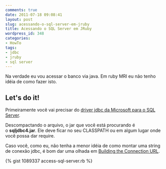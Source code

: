 ```yaml
---
comments: true
date: 2011-07-18 09:08:41
layout: post
slug: acessando-o-sql-server-em-jruby
title: Acessando o SQL Server em JRuby
wordpress_id: 348
categories:
- HowTo
tags:
- jdbc
- jruby
- sql server
---
```


Na verdade eu vou acessar o banco via java. Em ruby MRI eu não tenho idéia de como fazer isto.


## Let's do it!


Primeiramente você vai precisar do [driver jdbc da Microsoft para o SQL Server](http://msdn.microsoft.com/en-us/sqlserver/aa937724).

Descompactando o arquivo, o jar que você está procurando é o **sqljdbc4.jar**. Ele deve ficar no seu CLASSPATH ou em algum lugar onde você possa dar require.

Caso você, como eu, não tenha a menor idéia de como montar uma string de conexão jdbc, é bom dar uma olhada em [Building the Connection URL](http://msdn.microsoft.com/en-us/library/ms378428.aspx).

{% gist 1089337 access-sql-server.rb %}

